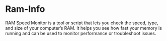 # Ram-Info
RAM Speed Monitor is a tool or script that lets you check the speed, type, and size of your computer’s RAM. It helps you see how fast your memory is running and can be used to monitor performance or troubleshoot issues.
